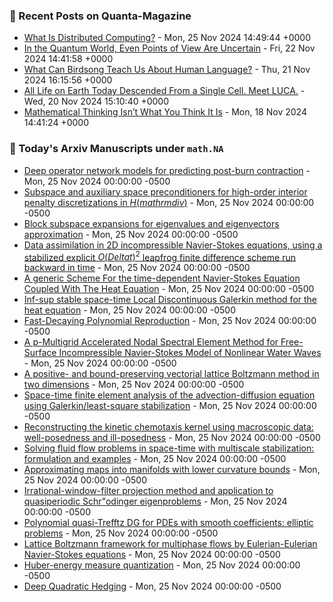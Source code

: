 ### 📝 Recent Posts on Quanta-Magazine
<!-- quanta starts -->
* <a href="https://www.quantamagazine.org/what-is-distributed-computing-20241125/">What Is Distributed Computing?</a> - Mon, 25 Nov 2024 14:49:44 +0000
* <a href="https://www.quantamagazine.org/in-the-quantum-world-even-points-of-view-are-uncertain-20241122/">In the Quantum World, Even Points of View Are Uncertain</a> - Fri, 22 Nov 2024 14:41:58 +0000
* <a href="https://www.quantamagazine.org/what-can-birdsong-teach-us-about-human-language-20241121/">What Can Birdsong Teach Us About Human Language?</a> - Thu, 21 Nov 2024 16:15:56 +0000
* <a href="https://www.quantamagazine.org/all-life-on-earth-today-descended-from-a-single-cell-meet-luca-20241120/">All Life on Earth Today Descended From a Single Cell. Meet LUCA.</a> - Wed, 20 Nov 2024 15:10:40 +0000
* <a href="https://www.quantamagazine.org/mathematical-thinking-isnt-what-you-think-it-is-20241118/">Mathematical Thinking Isn’t What You Think It Is</a> - Mon, 18 Nov 2024 14:41:24 +0000
<!-- quanta ends -->

### 📝 Today's Arxiv Manuscripts under ``math.NA``
<!-- arxiv-math-na starts -->
* <a href="https://arxiv.org/abs/2411.14555">Deep operator network models for predicting post-burn contraction</a> - Mon, 25 Nov 2024 00:00:00 -0500
* <a href="https://arxiv.org/abs/2411.14561">Subspace and auxiliary space preconditioners for high-order interior penalty discretizations in $H(mathrm{div})$</a> - Mon, 25 Nov 2024 00:00:00 -0500
* <a href="https://arxiv.org/abs/2411.14578">Block subspace expansions for eigenvalues and eigenvectors approximation</a> - Mon, 25 Nov 2024 00:00:00 -0500
* <a href="https://arxiv.org/abs/2411.14617">Data assimilation in 2D incompressible Navier-Stokes equations, using a stabilized explicit $O(Delta t)^2$ leapfrog finite difference scheme run backward in time</a> - Mon, 25 Nov 2024 00:00:00 -0500
* <a href="https://arxiv.org/abs/2411.14650">A generic Scheme For the time-dependent Navier-Stokes Equation Coupled With The Heat Equation</a> - Mon, 25 Nov 2024 00:00:00 -0500
* <a href="https://arxiv.org/abs/2411.14819">Inf-sup stable space-time Local Discontinuous Galerkin method for the heat equation</a> - Mon, 25 Nov 2024 00:00:00 -0500
* <a href="https://arxiv.org/abs/2411.14933">Fast-Decaying Polynomial Reproduction</a> - Mon, 25 Nov 2024 00:00:00 -0500
* <a href="https://arxiv.org/abs/2411.14977">A p-Multigrid Accelerated Nodal Spectral Element Method for Free-Surface Incompressible Navier-Stokes Model of Nonlinear Water Waves</a> - Mon, 25 Nov 2024 00:00:00 -0500
* <a href="https://arxiv.org/abs/2411.15001">A positive- and bound-preserving vectorial lattice Boltzmann method in two dimensions</a> - Mon, 25 Nov 2024 00:00:00 -0500
* <a href="https://arxiv.org/abs/2307.00822">Space-time finite element analysis of the advection-diffusion equation using Galerkin/least-square stabilization</a> - Mon, 25 Nov 2024 00:00:00 -0500
* <a href="https://arxiv.org/abs/2309.05004">Reconstructing the kinetic chemotaxis kernel using macroscopic data: well-posedness and ill-posedness</a> - Mon, 25 Nov 2024 00:00:00 -0500
* <a href="https://arxiv.org/abs/2402.12571">Solving fluid flow problems in space-time with multiscale stabilization: formulation and examples</a> - Mon, 25 Nov 2024 00:00:00 -0500
* <a href="https://arxiv.org/abs/2403.16785">Approximating maps into manifolds with lower curvature bounds</a> - Mon, 25 Nov 2024 00:00:00 -0500
* <a href="https://arxiv.org/abs/2404.04507">Irrational-window-filter projection method and application to quasiperiodic Schr"odinger eigenproblems</a> - Mon, 25 Nov 2024 00:00:00 -0500
* <a href="https://arxiv.org/abs/2408.00392">Polynomial quasi-Trefftz DG for PDEs with smooth coefficients: elliptic problems</a> - Mon, 25 Nov 2024 00:00:00 -0500
* <a href="https://arxiv.org/abs/2409.10399">Lattice Boltzmann framework for multiphase flows by Eulerian-Eulerian Navier-Stokes equations</a> - Mon, 25 Nov 2024 00:00:00 -0500
* <a href="https://arxiv.org/abs/2212.08162">Huber-energy measure quantization</a> - Mon, 25 Nov 2024 00:00:00 -0500
* <a href="https://arxiv.org/abs/2212.12725">Deep Quadratic Hedging</a> - Mon, 25 Nov 2024 00:00:00 -0500
<!-- arxiv-math-na ends -->
